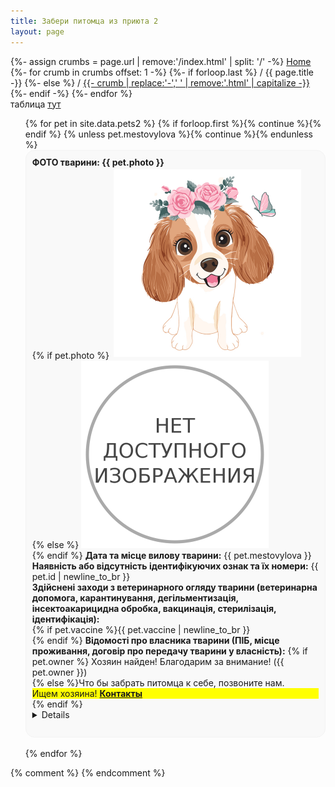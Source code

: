 ```yaml
---
title: Забери питомца из приюта 2
layout: page
---
```


<div id="breadcrumbs">
{%- assign crumbs = page.url | remove:'/index.html' | split: '/' -%}
<a href="/">Home</a>
{%- for crumb in crumbs offset: 1 -%}
{%- if forloop.last %} / {{ page.title -}}
{%- else %}
 / <a href="
  {%- assign crumb_limit = forloop.index | plus: 1 -%}
  {%- for crumb in crumbs limit: crumb_limit -%}
    {{- crumb | append: '/' | replace:'without-plugin/','without-plugins/' -}}
  {%- endfor -%}">
  {{- crumb | replace:'-',' ' | remove:'.html' | capitalize -}}
  </a>
{%- endif -%}
{%- endfor %}
<br>таблица <a href="https://github.com/Feelcame/feelcame.github.io/blob/master/_data/pets2.csv">тут</a>
</div>  

<style>
a img.photo { border-color: transparent; border-width: 3px; border-style: solid; }
a:hover img.photo { border-color: #88CCCC; }
li.card { border-color: #f3f3f3; border-width: 1px; border-style: solid; background-color: #f9f9f9; border-radius: 0.9rem; padding: 10px; list-style: none; }
</style>

<ul>
{% for pet in site.data.pets2 %}
{% if forloop.first %}{% continue %}{% endif %}
{% unless pet.mestovylova %}{% continue %}{% endunless %}
<li class="card">
<b>ФОТО тварини: {{ pet.photo }}</b><br>
{% if pet.photo %}  
<a href="./img/dog.jpg"><img alt="фото самого красивого убийцы" src="./img/dog.jpg" width="300px" height="300px" class="photo" title="скачать фото"></a><br>
{% else %}
<img alt="фото не загружено" src="./img/nophoto.png" width="300px" height="300px" class="photo" title="фото немає"><br>
{% endif %}
<b>Дата та місце вилову тварини:</b> 
{{ pet.mestovylova }}<br>
<b>Наявність або відсутність ідентифікуючих ознак та їх номери:</b> 
{{ pet.id | newline_to_br }}<br>
<b>Здійснені заходи з ветеринарного огляду тварини (ветеринарна допомога, карантинування, дегільментизація, інсектоакарицидна обробка, вакцинація, стерилізація, ідентифікація):</b><br> 
{% if pet.vaccine %}{{ pet.vaccine | newline_to_br }}<br> {% endif %}
<b>Відомості про власника тварини (ПІБ, місце проживання, договір про передачу тварини у власність):</b> 
{% if pet.owner %}
Хозяин найден! Благодарим за внимание! ({{ pet.owner }})<br> 
{% else %}Что бы забрать питомца к себе, позвоните нам.
<div style="background-color: yellow;">Ищем хозяина! <a href="#/contacts.html"><strong>Контакты</strong></a></div> 
{% endif %}
<details markdown="1"><b>Вид:</b> 
{{ pet.category }}<br> 
<b>Стать:</b> 
{{ pet.gender }}<br> 
<b>Приблизний вік:</b> 
{{ pet.age }}<br> 
<b>Природні ознаки:</b> 
{{ pet.signs }}<br> 
<b>Зовнішні ознаки (окрас шерсті, вага, особливі ідентифікуючі ознаки):</b> 
{{ pet.color }}<br> 
<b>Попередня оцінка стану здоров’я тварини:</b> 
{{ pet.health }}<br> 
<b>Відомості про опікуна в разі його наявності (ПІБ, місце проживання):</b> 
{{ pet.guardian }}<br> 
<b>Дата та місце повернення тварини, якщо тварина повернута до ареалу перебування (у місця вилову):</b> 
{{ pet.address }}<br> 
</details> 
<br>
</li>
<br>
{% endfor %}
</ul>
{% comment %}
{% endcomment %}
